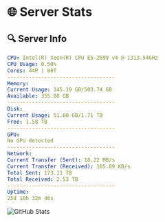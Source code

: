 # 🌐 Server Stats
## 🔍 Server Info
```yaml
CPU: Intel(R) Xeon(R) CPU E5-2699 v4 @ 1313.54GHz
CPU Usage: 0.50%
Cores: 44P | 88T
-----------------------------------
Memory:
Current Usage: 145.19 GB/503.74 GB
Available: 355.08 GB
-----------------------------------
Disk:
Current Usage: 51.60 GB/1.71 TB
Free: 1.58 TB
-----------------------------------
GPU:
No GPU detected
-----------------------------------
Network:
Current Transfer (Sent): 18.22 MB/s
Current Transfer (Received): 105.09 KB/s
Total Sent: 173.11 TB
Total Received: 2.53 TB
-----------------------------------
Uptime:
25d 10h 32m 46s
```
![GitHub Stats](https://img.shields.io/badge/Updated-2025-03-05_09:16:04-blue)